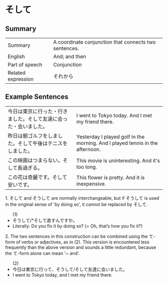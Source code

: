 # そして

## Summary

<table><tr>   <td>Summary</td>   <td>A coordinate conjunction that connects two sentences.</td></tr><tr>   <td>English</td>   <td>And; and then</td></tr><tr>   <td>Part of speech</td>   <td>Conjunction</td></tr><tr>   <td>Related expression</td>   <td>それから</td></tr></table>

## Example Sentences

<table><tr>   <td>今日は東京に行った・行きました。そして友達に会った・会いました。</td>   <td>I went to Tokyo today. And I met my friend there.</td></tr><tr>   <td>昨日は朝ゴルフをしました。そして午後はテニスをしました。</td>   <td>Yesterday I played golf in the morning. And I played tennis in the afternoon.</td></tr><tr>   <td>この映画はつまらない。そして長過ぎる。</td>   <td>This movie is uninteresting. And it's too long.</td></tr><tr>   <td>この花は奇麗です。そして安いです。</td>   <td>This flower is pretty. And it is inexpensive.</td></tr></table>

<p>1. <span class="cloze">そして</span> and <span class="cloze">そうして</span> are normally interchangeable, but if <span class="cloze">そうして</span> is used in the original sense of 'by doing so', it cannot be replaced by <span class="cloze">そして</span>.</p>  <ul>(1) <li><span class="cloze">そうして</span>/*<span class="cloze">そして</span>直すんですか。</li> <li>Literally: Do you fix it by doing so? (= Oh, that’s how you fix it?)</li> </ul>  <p>2. The two sentences in this construction can be combined using the て-form of verbs or adjectives, as in (2). This version is encountered less frequently than the above version and sounds a little redundant, because the て-form alone can mean '~ and'.</p>  <ul>(2) <li>今日は東京に行って、<span class="cloze">そうして</span>/<span class="cloze">そして</span>友達に会いました。</li> <li>I went to Tokyo today, and I met my friend there.</li> </ul>

